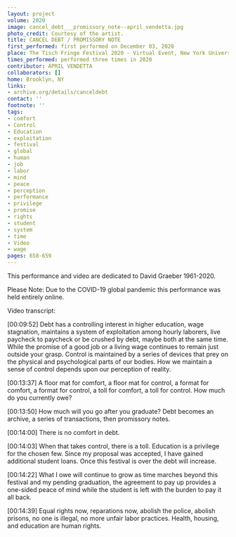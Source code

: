 ```yaml
---
layout: project
volume: 2020
image: cancel_debt___promissory_note--april_vendetta.jpg
photo_credit: Courtesy of the artist.
title: CANCEL DEBT / PROMISSORY NOTE
first_performed: first performed on December 03, 2020
place: The Tisch Fringe Festival 2020 - Virtual Event, New York University
times_performed: performed three times in 2020
contributor: APRIL VENDETTA
collaborators: []
home: Brooklyn, NY
links:
- archive.org/details/canceldebt
contact: ''
footnote: ''
tags:
- comfort
- Control
- Education
- exploitation
- festival
- global
- human
- job
- labor
- mind
- peace
- perception
- performance
- privilege
- promise
- rights
- student
- system
- time
- Video
- wage
pages: 658-659
---
```



This performance and video are dedicated to David Graeber 1961-2020.

Please Note: Due to the COVID-19 global pandemic this performance was held entirely online.

Video transcript:

[00:09:52] Debt has a controlling interest in higher education, wage stagnation, maintains a system of exploitation among hourly laborers, live paycheck to paycheck or be crushed by debt, maybe both at the same time. While the promise of a good job or a living wage continues to remain just outside your grasp. Control is maintained by a series of devices that prey on the physical and psychological parts of our bodies. How we maintain a sense of control depends upon our perception of reality.

[00:13:37] A floor mat for comfort, a floor mat for control, a format for comfort, a format for control, a toll for comfort, a toll for control. How much do you currently owe?

[00:13:50] How much will you go after you graduate? Debt becomes an archive, a series of transactions, then promissory notes.

[00:14:00] There is no comfort in debt.

[00:14:03] When that takes control, there is a toll. Education is a privilege for the chosen few. Since my proposal was accepted, I have gained additional student loans. Once this festival is over the debt will increase.

[00:14:22] What I owe will continue to grow as time marches beyond this festival and my pending graduation, the agreement to pay up provides a one-sided peace of mind while the student is left with the burden to pay it all back.

[00:14:39] Equal rights now, reparations now, abolish the police, abolish prisons, no one is illegal, no more unfair labor practices. Health, housing, and education are human rights.
